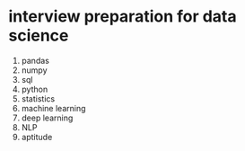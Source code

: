 # interview preparation for data science

1) pandas
2) numpy
3) sql
4) python
5) statistics
6) machine learning
7) deep learning
8) NLP
9) aptitude
